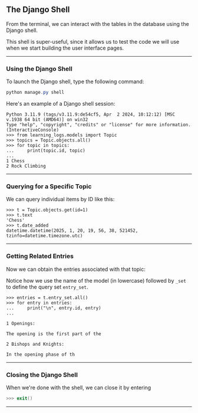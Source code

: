## The Django Shell

From the terminal, we can interact with the tables in the database 
using the Django shell.

This shell is super-useful, since it allows us to test the code we 
will use when we start building the user interface pages.

---

### Using the Django Shell

To launch the Django shell, type the following command:

```powershell
python manage.py shell
```

Here's an example of a Django shell session:

```
Python 3.11.9 (tags/v3.11.9:de54cf5, Apr  2 2024, 10:12:12) [MSC v.1938 64 bit (AMD64)] on win32
Type "help", "copyright", "credits" or "license" for more information.   
(InteractiveConsole)
>>> from learning_logs.models import Topic
>>> topics = Topic.objects.all()
>>> for topic in topics:
...     print(topic.id, topic)
... 
1 Chess
2 Rock Climbing
```

---

### Querying for a Specific Topic

We can query individual items by ID like this:

```
>>> t = Topic.objects.get(id=1)
>>> t.text
'Chess'
>>> t.date_added
datetime.datetime(2025, 1, 20, 19, 56, 38, 521452, tzinfo=datetime.timezone.utc)
```

---

### Getting Related Entries

Now we can obtain the entries associated with that topic:

Notice how we use the name of the model (in lowercase) followed by
`_set` to define the query set `entry_set`.

```
>>> entries = t.entry_set.all()
>>> for entry in entries:
...     print("\n", entry.id, entry)
... 

1 Openings:

The opening is the first part of the

2 Bishops and Knights:

In the opening phase of th
```

---

### Closing the Django Shell

When we're done with the shell, we can close it by entering 

```powershell
>>> exit()
```

---
